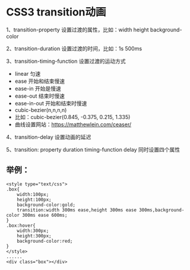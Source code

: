 # CSS3 transition动画


1、transition-property 设置过渡的属性，比如：width height background-color

2、transition-duration 设置过渡的时间，比如：1s 500ms

3、transition-timing-function 设置过渡的运动方式

 - linear 匀速
 - ease 开始和结束慢速
 - ease-in 开始是慢速
 - ease-out 结束时慢速
 - ease-in-out 开始和结束时慢速
 - cubic-bezier(n,n,n,n)
  - 比如：cubic-bezier(0.845, -0.375, 0.215, 1.335)
  - 曲线设置网站：https://matthewlein.com/ceaser/
  
4、transition-delay 设置动画的延迟

5、transition: property duration timing-function delay 同时设置四个属性

## 举例：

```
<style type="text/css">        
.box{
    width:100px;
    height:100px;
    background-color:gold;
    transition:width 300ms ease,height 300ms ease 300ms,background-color 300ms ease 600ms;            
}
.box:hover{
    width:300px;
    height:300px;
    background-color:red;
}
</style>
......
<div class="box"></div>
```
